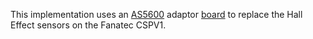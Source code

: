 This implementation uses an [AS5600](https://ams.com/en/AS5600) adaptor [board](https://ams.com/as5600adapterboard) to replace the Hall Effect sensors on the Fanatec CSPV1.